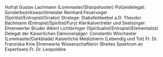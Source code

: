 

Hofrat Gustav Lachmann (Loremaster/Sharpshooter)
Polizeidelegat: Sonderbezirkswachtmeister Reinhard Feuervogel (Spiritist/Entropist/Orrator)
Stratege: Stabsfeldwebel a.D. Theodor Bachmann (Entropist/Spiritist/Fury)
Klerikalvertreter und Seelsorger: Ehrenwerter Bruder Albert Lichtbringer (Spiritualist/Entropist/Elementalist)
Delegat der Kaiserlichen Dämonenjäger: Constantin Winchester (Loremaster/Darkblade)
Kaiserliche Medizinerin (Lebendig und Tot) Fr. Dr. Franziska Knie
Ehrenwerte Wissenschaftlerin (Breites Spektrum an Expertisen) Fr. Dr. Leopoldine

